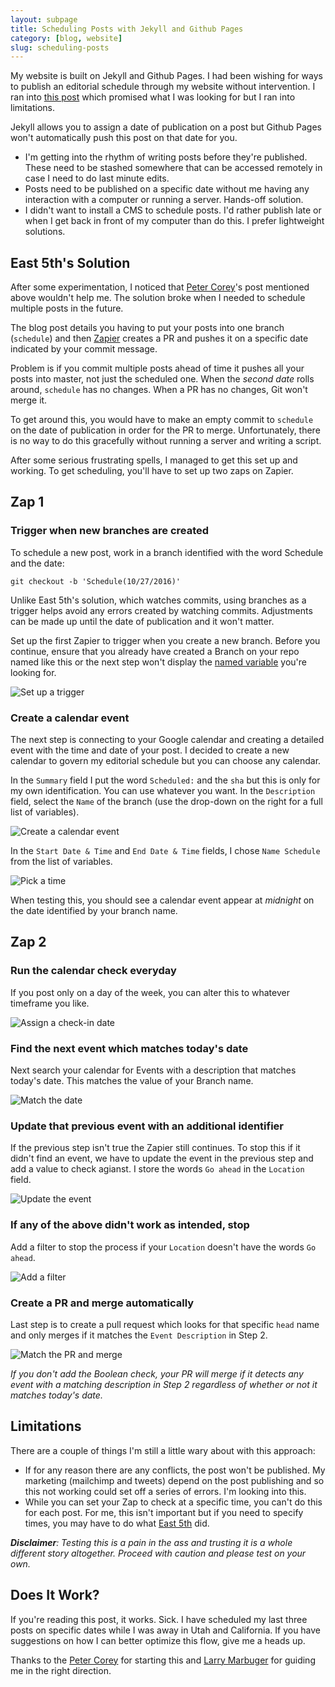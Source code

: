 ```yaml
---
layout: subpage
title: Scheduling Posts with Jekyll and Github Pages
category: [blog, website]
slug: scheduling-posts
---
```

My website is built on Jekyll and Github Pages. I had been wishing for ways to publish an editorial schedule through my website without intervention. I ran into [this post](http://www.east5th.co/blog/2014/12/29/scheduling-posts-with-jekyll-github-pages-and-zapier/) which promised what I was looking for but I ran into limitations.

Jekyll allows you to assign a date of publication on a post but Github Pages won't automatically push this post on that date for you. 

- I'm getting into the rhythm of writing posts before they're published. These need to be stashed somewhere that can be accessed remotely in case I need to do last minute edits.
- Posts need to be published on a specific date without me having any interaction with a computer or running a server. Hands-off solution.
- I didn't want to install a CMS to schedule posts. I'd rather publish late or when I get back in front of my computer than do this. I prefer lightweight solutions.

## East 5th's Solution

After some experimentation, I noticed that [Peter Corey](http://www.east5th.co/blog/2014/12/29/scheduling-posts-with-jekyll-github-pages-and-zapier/)'s post mentioned above wouldn't help me. The solution broke when I needed to schedule multiple posts in the future.

The blog post details you having to put your posts into one branch (`schedule`) and then [Zapier](https://zapier.com/) creates a PR and pushes it on a specific date indicated by your commit message. 

Problem is if you commit multiple posts ahead of time it pushes all your posts into master, not just the scheduled one. When the _second date_ rolls around, `schedule` has no changes. When a PR has no changes, Git won't merge it.

To get around this, you would have to make an empty commit to `schedule` on the date of publication in order for the PR to merge. Unfortunately, there is no way to do this gracefully without running a server and writing a script.

After some serious frustrating spells, I managed to get this set up and working. To get scheduling, you'll have to set up two zaps on Zapier.

## Zap 1

### Trigger when new branches are created

To schedule a new post, work in a branch identified with the word Schedule and the date:

`git checkout -b 'Schedule(10/27/2016)'`

Unlike East 5th's solution, which watches commits, using branches as a trigger helps avoid any errors created by watching commits. Adjustments can be made up until the date of publication and it won't matter.

Set up the first Zapier to trigger when you create a new branch. Before you continue, ensure that you already have created a Branch on your repo named like this or the next step won't display the [named variable](https://zapier.com/help/named-variables/) you're looking for.

<img src="img/post/60-01.jpg" alt="Set up a trigger" class="img-border">

### Create a calendar event

The next step is connecting to your Google calendar and creating a detailed event with the time and date of your post. I decided to create a new calendar to govern my editorial schedule but you can choose any calendar.

In the `Summary` field I put the word `Scheduled:` and the `sha` but this is only for my own identification. You can use whatever you want. In the `Description` field, select the `Name` of the branch (use the drop-down on the right for a full list of variables).

<img src="img/post/60-02.jpg" alt="Create a calendar event" class="img-border">

In the `Start Date & Time` and `End Date & Time` fields, I chose `Name Schedule` from the list of variables.

<img src="img/post/60-03.jpg" alt="Pick a time" class="img-border">

When testing this, you should see a calendar event appear at _midnight_ on the date identified by your branch name.

## Zap 2

### Run the calendar check everyday

If you post only on a day of the week, you can alter this to whatever timeframe you like.

<img src="img/post/60-04.jpg" alt="Assign a check-in date" class="img-border">

### Find the next event which matches today's date

Next search your calendar for Events with a description that matches today's date. This matches the value of your Branch name.

<img src="img/post/60-05.jpg" alt="Match the date" class="img-border">

### Update that previous event with an additional identifier

If the previous step isn't true the Zapier still continues. To stop this if it didn't find an event, we have to update the event in the previous step and add a value to check agianst. I store the words `Go ahead` in the `Location` field.

<img src="img/post/60-06.jpg" alt="Update the event" class="img-border">

### If any of the above didn't work as intended, stop

Add a filter to stop the process if your `Location` doesn't have the words `Go ahead`.

<img src="img/post/60-07.jpg" alt="Add a filter" class="img-border">

### Create a PR and merge automatically

Last step is to create a pull request which looks for that specific `head` name and only merges if it matches the `Event Description` in Step 2.

<img src="img/post/60-08.jpg" alt="Match the PR and merge" class="img-border">

*If you don't add the Boolean check, your PR will merge if it detects any event with a matching description in Step 2 regardless of whether or not it matches today's date.*

## Limitations

There are a couple of things I'm still a little wary about with this approach:

- If for any reason there are any conflicts, the post won't be published. My marketing (mailchimp and tweets) depend on the post publishing and so this not working could set off a series of errors. I'm looking into this.
- While you can set your Zap to check at a specific time, you can't do this for each post. For me, this isn't important but if  you need to specify times, you may have to do what [East 5th](http://www.east5th.co/blog/2014/12/29/scheduling-posts-with-jekyll-github-pages-and-zapier/) did.

*<strong>Disclaimer</strong>: Testing this is a pain in the ass and trusting it is a whole different story altogether. Proceed with caution and please test on your own.*

## Does It Work?

If you're reading this post, it works. Sick. I have scheduled my last three posts on specific dates while I was away in Utah and California. If you have suggestions on how I can better optimize this flow, give me a heads up.

Thanks to the [Peter Corey](http://www.east5th.co/blog/2014/12/29/scheduling-posts-with-jekyll-github-pages-and-zapier/) for starting this and [Larry Marbuger](https://twitter.com/lmarburger) for guiding me in the right direction.